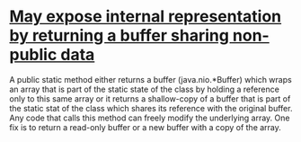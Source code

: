 # [May expose internal representation by returning a buffer sharing non-public data](https://spotbugs.readthedocs.io/en/latest/bugDescriptions.html#MS_EXPOSE_BUF)

 A public static method either returns a buffer (java.nio.*Buffer) which wraps an array that is part of the
  static state of the class by holding a reference only to this same array or it returns a shallow-copy of a buffer
  that is part of the static stat of the class which shares its reference with the original buffer.
   Any code that calls this method can freely modify the underlying array.
   One fix is to return a read-only buffer or a new buffer with a copy of the array.